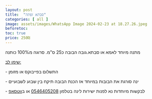 ```yaml
---
layout: post
title:  "סבתא זפתה"
categories: [ all ]
image: assets/images/WhatsApp Image 2024-02-23 at 18.27.26.jpeg
beforetoc:
toc: true
price: 250₪
---
```


מתנה מיוחד לאמא או סבתא.גובה הבובה כ25 ס"מ. סרוגה מ100% כותנה


<p><u>שימו לב:</u></p>
<p>- התשלום בפייבוקס או מזומן</p>
<p>- ינה סורגת את הבובות במיוחד אז הכנת הבובה תיקח בין שבוע לשבועיים<br></p>
<p>- לבקשות מיוחדות נא לפנות ישירות לינה בטלפון <a href="tel:0546405208" target="_blank">0546405208</a> או ב<a href="https://wa.me/972546405208?text=שלום, בקשר לרעשן נעים לתינוקות נראה מעניין מאוד" target="_blank">ווטסאפ</a></p>